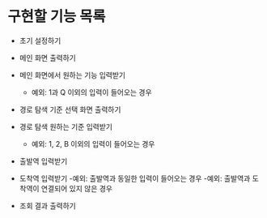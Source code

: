 # 구현할 기능 목록
- 초기 설정하기

- 메인 화면 출력하기
- 메인 화면에서 원하는 기능 입력받기
    - 예외: 1과 Q 이외의 입력이 들어오는 경우
- 경로 탐색 기준 선택 화면 출력하기
- 경로 탐색 원하는 기준 입력받기
    - 예외: 1, 2, B 이외의 입력이 들어오는 경우
- 출발역 입력받기
- 도착역 입력받기
    -예외: 출발역과 동일한 입력이 들어오는 경우
    -예외: 출발역과 도착역이 연결되어 있지 않은 경우
- 조회 결과 출력하기

